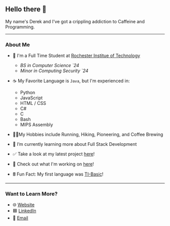 ## Hello there 👋

My name's Derek and I've got a crippling addiction to Caffeine and Programming.

---
### About Me
- 🐯 I'm a Full Time Student at [Rochester Institue of Technology](https://www.rit.edu/)
  - _BS in Computer Science `24_
  - _Minor in Computing Security `24_
  
- ☕ My Favorite Language is `Java`, but I'm experienced in:
  - Python
  - JavaScript
  - HTML / CSS
  - C#
  - C
  - Bash
  - MIPS Assembly

- 🏃‍♂️My Hobbies include Running, Hiking, Pioneering, and Coffee Brewing
  
- 🌱 I’m currently learning more about Full Stack Development
  
- ✅ Take a look at my latest project [here](https://github.com/dlg1206/RIT-Schedule-Maker)!

- 🔭 Check out what I'm working on [here](https://derek-garcia.ddns.net/finances-web-app/)!

- 🖩 Fun Fact: My first language was [TI-Basic](https://en.wikipedia.org/wiki/TI-BASIC)!
  
---
### Want to Learn More?
- 🌐 [Website](https://derek-garcia.ddns.net)
- 🟦 [LinkedIn](https://www.linkedin.com/in/derek-garcia/)
- 📧 [Email](mailto:dlg1206@rit.edu)

